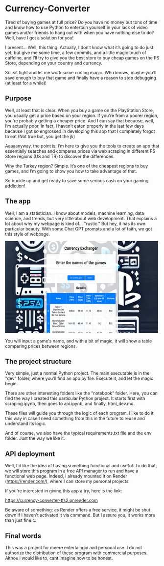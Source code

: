 # Currency-Converter

Tired of buying games at full price? Do you have no money but tons of time and know how to use Python to entertain yourself in your lack of video games and/or friends to hang out with when you have nothing else to do? Well, have I got a solution for you!

I present... Well, this thing. Actually, I don’t know what it’s going to do just yet, but give me some time, a few commits, and a little magic touch of caffeine, and I’ll try to give you the best store to buy cheap games on the PS Store, depending on your country and currency.

So, sit tight and let me work some coding magic. Who knows, maybe you’ll save enough to buy that game and finally have a reason to stop debugging (at least for a while)!

## Purpose

Well, at least that is clear. When you buy a game on the PlayStation Store, you usually get a price based on your region. If you're from a poorer region, you're probably getting a cheaper price. And I can say that because, well, I’m actually poor. In fact, I haven’t eaten properly in the last few days because I got so engrossed in developing this app that I completely forgot to eat (Not true but, you get the jk)

Aaaaanyway, the point is, I’m here to give you the tools to create an app that essentially searches and compares prices via web scraping in different PS Store regions (US and TR) to discover the differences.

Why the Turkey region? Simple. It’s one of the cheapest regions to buy games, and I’m going to show you how to take advantage of that.

So buckle up and get ready to save some serious cash on your gaming addiction!

## The app

Well, I am a statistician. I know about models, machine learning, data science, and trends, but very little about web development. That explains a lot about why my webpage is kind of... "rustic." But hey, it has its own particular beauty. With some Chat GPT prompts and a lot of faith, we got this style of webpage.

<img src="pics/image.png" alt="Texto alternativo" width="500" height="300">

You will input a game's name, and with a bit of magic, it will show a table comparing prices between regions.

## The project structure

Very simple, just a normal Python project. The main executable is in the "dev" folder, where you'll find an app.py file. Execute it, and let the magic begin.

There are other interesting folders like the "notebook" folder. Here, you can find the way I created this particular Python project. It starts first with scraping.ipynb, then goes to api.ipynb, and finally, html_dev.md.

These files will guide you through the logic of each program. I like to do it this way in case I need something from this in the future to reuse and understand its logic.

And of course, we also have the typical requirements.txt file and the env folder. Just the way we like it.

## API deployment

Well, I'd like the idea of having something functional and useful. To do that, we will store this program in a free API manager to run and have a functional web page. Indeed, I already mounted it on Render (https://render.com/), where I can store my personal projects.

If you're interested in giving this app a try, here is the link:

https://currency-converter-tfs2.onrender.com

Be aware of something: as Render offers a free service, it might be shut down if I haven't activated it via command. But I assure you, it works more than just fine c:

## Final words

This was a project for meere entertaingin and personal use. I do not authorize the distribution of these program with commercial purposes. Althou i would like to, cant imagine how to be honest. 